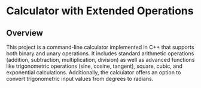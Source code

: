 # Calculator with Extended Operations

## Overview
This project is a command-line calculator implemented in C++ that supports both binary and unary operations. It includes standard arithmetic operations (addition, subtraction, multiplication, division) as well as advanced functions like trigonometric operations (sine, cosine, tangent), square, cubic, and exponential calculations. Additionally, the calculator offers an option to convert trigonometric input values from degrees to radians.
